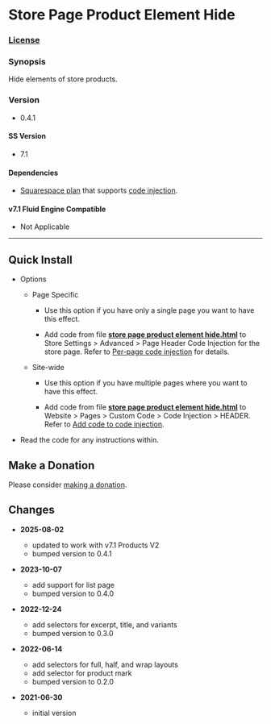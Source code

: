# Store Page Product Element Hide

### [License][1]

### Synopsis

Hide elements of store products.

### Version

  * 0.4.1

#### SS Version

  * 7.1

#### Dependencies

  * [Squarespace plan][2] that supports [code injection][3].
  
#### v7.1 Fluid Engine Compatible

  * Not Applicable

---

## Quick Install

* Options

  * Page Specific
  
    * Use this option if you have only a single page you want to have this
      effect.
      
    * Add code from file **[store page product element hide.html][4]** to Store
      Settings > Advanced > Page Header Code Injection for the store page.
      Refer to [Per-page code injection][5] for details.
      
  * Site-wide
  
    * Use this option if you have multiple pages where you want to have this
      effect.
      
    * Add code from file **[store page product element hide.html][4]** to
      Website > Pages > Custom Code > Code Injection > HEADER. Refer to [Add
      code to code injection][6].
      
* Read the code for any instructions within.

## Make a Donation

Please consider [making a donation][7].

## Changes

* **2025-08-02**

  * updated to work with v7.1 Products V2
  * bumped version to 0.4.1
  
* **2023-10-07**

  * add support for list page
  * bumped version to 0.4.0
  
* **2022-12-24**

  * add selectors for excerpt, title, and variants
  * bumped version to 0.3.0
  
* **2022-06-14**

  * add selectors for full, half, and wrap layouts
  * add selector for product mark
  * bumped version to 0.2.0
  
* **2021-06-30**

  * initial version

[1]: https://github.com/tomsWebConsulting/twcsl/blob/main/LICENSE.txt#L1
[2]: https://www.squarespace.com/pricing
[3]: https://support.squarespace.com/hc/en-us/articles/205815908
[4]: store%20page%20product%20element%20hide.html#L1
[5]: https://support.squarespace.com/hc/en-us/articles/205815908-Using-code-injection#toc-per-page-code-injection
[6]: https://support.squarespace.com/hc/en-us/articles/205815908-Using-code-injection#toc-add-code-to-code-injection
[7]: https://github.com/tomsWebConsulting/twcsl#make-a-donation

